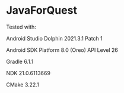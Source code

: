 # JavaForQuest

Tested with:

Android Studio Dolphin 2021.3.1 Patch 1

Android SDK Platform 8.0 (Oreo) API Level 26

Gradle 6.1.1

NDK 21.0.6113669

CMake 3.22.1
